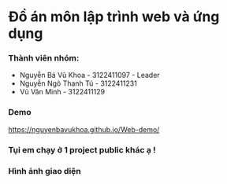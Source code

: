# Đồ án môn lập trình web và ứng dụng
### Thành viên nhóm:
- Nguyễn Bá Vũ Khoa - 3122411097 - Leader
- Nguyễn Ngô Thanh Tú - 3122411231
- Vũ Văn Minh - 3122411129


### Demo
https://nguyenbavukhoa.github.io/Web-demo/

### Tụi em chạy ở 1 project public khác ạ !

### Hình ảnh giao diện
